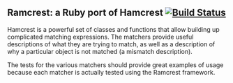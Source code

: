 Ramcrest: a Ruby port of Hamcrest [![Build Status](https://secure.travis-ci.org/zaphod42/ramcrest.png?branch=master)](http://travis-ci.org/zaphod42/ramcrest)
---------------------------------

Hamcrest is a powerful set of classes and functions that allow building
up complicated matching expressions. The matchers provide useful descriptions
of what they are trying to match, as well as a description of why a particular
object is not matched (a mismatch description).

The tests for the various matchers should provide great examples of usage because
each matcher is actually tested using the Ramcrest framework.
